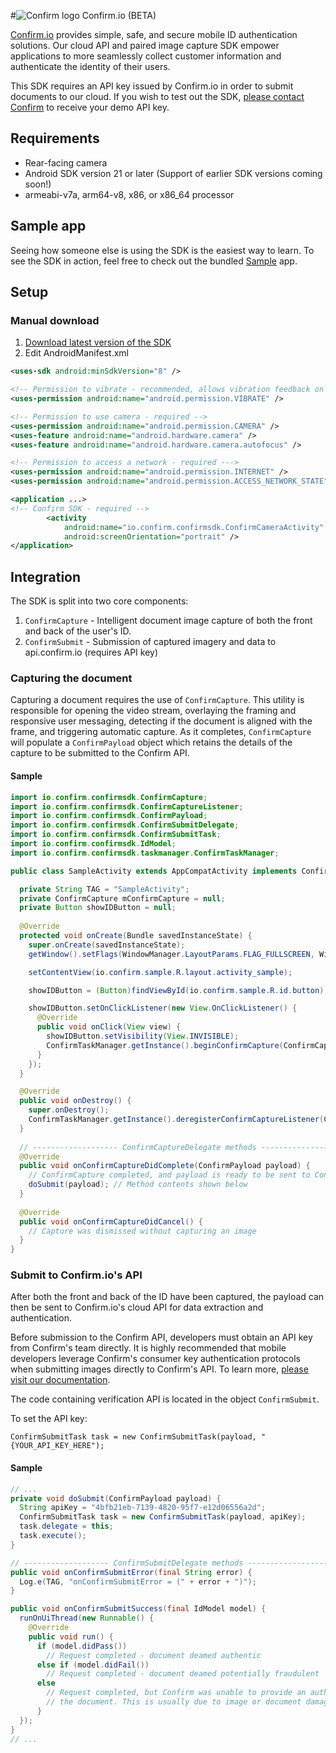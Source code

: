 #![Confirm logo](https://s3-us-west-2.amazonaws.com/confirm.public/web-images/confirm-logo_43x34.png) Confirm.io (BETA)

[Confirm.io](http://www.confirm.io/) provides simple, safe, and secure mobile ID authentication solutions. Our cloud API and paired image capture SDK empower applications to more seamlessly collect customer information and authenticate the identity of their users. 

This SDK requires an API key issued by Confirm.io in order to submit documents to our cloud. If you wish to test out the SDK, [please contact Confirm](http://www.confirm.io/#!contact/i66dd) to receive your demo API key.

## Requirements

* Rear-facing camera
* Android SDK version 21 or later (Support of earlier SDK versions coming soon!)
* armeabi-v7a, arm64-v8, x86, or x86_64 processor

## Sample app

Seeing how someone else is using the SDK is the easiest way to learn. To see the SDK in action, feel free to check out the bundled [Sample](https://github.com/confirm-io/confirm-Android-SDK/tree/master/Sample) app.

## Setup

### Manual download

1. [Download latest version of the SDK](https://github.com/confirm-io/confirm-Android-SDK/archive/master.zip)
2. Edit AndroidManifest.xml
```xml
<uses-sdk android:minSdkVersion="8" />

<!-- Permission to vibrate - recommended, allows vibration feedback on scan -->
<uses-permission android:name="android.permission.VIBRATE" />

<!-- Permission to use camera - required -->
<uses-permission android:name="android.permission.CAMERA" />
<uses-feature android:name="android.hardware.camera" />
<uses-feature android:name="android.hardware.camera.autofocus" />

<!-- Permission to access a network - required --->
<uses-permission android:name="android.permission.INTERNET" />
<uses-permission android:name="android.permission.ACCESS_NETWORK_STATE" />

<application ...>
<!-- Confirm SDK - required -->
        <activity
            android:name="io.confirm.confirmsdk.ConfirmCameraActivity"
            android:screenOrientation="portrait" />
</application>
```

## Integration

The SDK is split into two core components:

1. `ConfirmCapture` - Intelligent document image capture of both the front and back of the user's ID.
2. `ConfirmSubmit` - Submission of captured imagery and data to api.confirm.io (requires API key)

### Capturing the document

Capturing a document requires the use of `ConfirmCapture`. This utility is responsible for opening the video stream, overlaying the framing and responsive user messaging, detecting if the document is aligned with the frame, and triggering automatic capture. As it completes, `ConfirmCapture` will populate a `ConfirmPayload` object which retains the details of the capture to be submitted to the Confirm API. 

#### Sample
```java
import io.confirm.confirmsdk.ConfirmCapture;
import io.confirm.confirmsdk.ConfirmCaptureListener;
import io.confirm.confirmsdk.ConfirmPayload;
import io.confirm.confirmsdk.ConfirmSubmitDelegate;
import io.confirm.confirmsdk.ConfirmSubmitTask;
import io.confirm.confirmsdk.IdModel;
import io.confirm.confirmsdk.taskmanager.ConfirmTaskManager;

public class SampleActivity extends AppCompatActivity implements ConfirmCaptureListener, ConfirmSubmitDelegate {

  private String TAG = "SampleActivity";
  private ConfirmCapture mConfirmCapture = null;
  private Button showIDButton = null;
  
  @Override
  protected void onCreate(Bundle savedInstanceState) {
    super.onCreate(savedInstanceState);
    getWindow().setFlags(WindowManager.LayoutParams.FLAG_FULLSCREEN, WindowManager.LayoutParams.FLAG_FULLSCREEN);

    setContentView(io.confirm.sample.R.layout.activity_sample);

    showIDButton = (Button)findViewById(io.confirm.sample.R.id.button);

    showIDButton.setOnClickListener(new View.OnClickListener() {
      @Override
      public void onClick(View view) {
        showIDButton.setVisibility(View.INVISIBLE);
        ConfirmTaskManager.getInstance().beginConfirmCapture(ConfirmCapture.TAG, SampleActivity.this);
      }
    });
  }

  @Override
  public void onDestroy() {
    super.onDestroy();
    ConfirmTaskManager.getInstance().deregisterConfirmCaptureListener(ConfirmCapture.TAG);
  }
  
  // ------------------- ConfirmCaptureDelegate methods -------------------
  @Override
  public void onConfirmCaptureDidComplete(ConfirmPayload payload) {
    // ConfirmCapture completed, and payload is ready to be sent to Confirm's cloud
    doSubmit(payload); // Method contents shown below
  }
  
  @Override
  public void onConfirmCaptureDidCancel() {
    // Capture was dismissed without capturing an image
  }
}
```

### Submit to Confirm.io's API

After both the front and back of the ID have been captured, the payload can then be sent to Confirm.io's cloud API for data extraction and authentication. 

Before submission to the Confirm API, developers must obtain an API key from Confirm's team directly. It is highly recommended that mobile developers leverage Confirm's consumer key authentication protocols when submitting images directly to Confirm's API. To learn more, [please visit our documentation](https://confirm.readme.io/docs/authentication).

The code containing verification API is located in the object `ConfirmSubmit`.

To set the API key:

```obj-c
ConfirmSubmitTask task = new ConfirmSubmitTask(payload, "{YOUR_API_KEY_HERE");
```

#### Sample

```java
// ...
private void doSubmit(ConfirmPayload payload) {
  String apiKey = "4bfb21eb-7139-4820-95f7-e12d06556a2d";
  ConfirmSubmitTask task = new ConfirmSubmitTask(payload, apiKey);
  task.delegate = this;
  task.execute();
}

// ------------------- ConfirmSubmitDelegate methods -------------------
public void onConfirmSubmitError(final String error) {
  Log.e(TAG, "onConfirmSubmitError = (" + error + ")");
}

public void onConfirmSubmitSuccess(final IdModel model) {
  runOnUiThread(new Runnable() {
    @Override
    public void run() {
      if (model.didPass())
        // Request completed - document deamed authentic
      else if (model.didFail())
        // Request completed - document deamed potentially fraudulent
      else
        // Request completed, but Confirm was unable to provide an authentication status for
        // the document. This is usually due to image or document damage
      }
  });
}
// ...
```